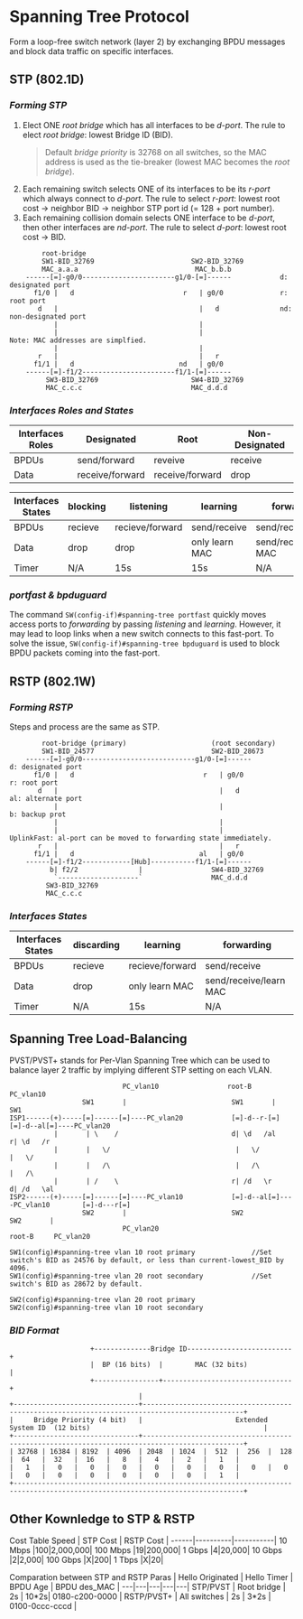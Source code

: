 # Spanning Tree Protocol
Form a loop-free switch network (layer 2) by exchanging BPDU messages and block data traffic on specific interfaces.  

## STP (802.1D)
### _Forming STP_
1. Elect ONE _root bridge_ which has all interfaces to be _d-port_. The rule to elect _root bridge_: lowest Bridge ID (BID).
    > Default _bridge priority_ is 32768 on all switches, so the MAC address is used as the tie-breaker (lowest MAC becomes the _root bridge_).
2. Each remaining switch selects ONE of its interfaces to be its _r-port_ which always connect to _d-port_. The rule to select _r-port_: lowest root cost -> neighbor BID -> neighbor STP port id (= 128 + port number).
3. Each remaining collision domain selects ONE interface to be _d-port_, then other interfaces are _nd-port_. The rule to select _d-port_: lowest root cost -> BID.
```
        root-bridge                       
        SW1-BID_32769                        SW2-BID_32769
        MAC_a.a.a                             MAC_b.b.b
    ------[=]-g0/0-----------------------g1/0-[=]------            d: designated port
      f1/0 |   d                           r   | g0/0              r: root port
       d   |                                   |   d               nd: non-designated port
           |                                   |                   
           |                                   |                   Note: MAC addresses are simplfied.  
           |                                   |                   
       r   |                                   |   r                
      f1/1 |   d                          nd   | g0/0                
    ------[=]-f1/2-----------------------f1/1-[=]------
         SW3-BID_32769                       SW4-BID_32769
         MAC_c.c.c                           MAC_d.d.d
```
### _Interfaces Roles and States_
Interfaces Roles | Designated      | Root            | Non-Designated |
-----------------|-----------------|-----------------|----------------|
BPDUs            | send/forward    | reveive         | receive |
Data             | receive/forward | receive/forward | drop |

Interfaces States | blocking | listening       | learning       | forwarding |
------------------|----------|-----------------|----------------|------------|
BPDUs             | recieve  | recieve/forward | send/receive   | send/recieve | 
Data              | drop     | drop            | only learn MAC | send/receive/learn MAC |
Timer             | N/A      | 15s             | 15s            | N/A |

### _portfast & bpduguard_
The command `SW(config-if)#spanning-tree portfast` quickly moves access ports to _forwarding_ by passing _listening_ and _learning_. However, it may lead to loop links when a new switch connects to this fast-port. To solve the issue, `SW(config-if)#spanning-tree bpduguard` is used to block BPDU packets coming into the fast-port.
## RSTP (802.1W)
### _Forming RSTP_
Steps and process are the same as STP.
```
        root-bridge (primary)                     (root secondary)
        SW1-BID_24577                             SW2-BID_28673         
    ------[=]-g0/0----------------------------g1/0-[=]------            d: designated port
      f1/0 |   d                                r   | g0/0              r: root port
       d   |                                        |   d               al: alternate port
           |                                        |                   b: backup prot
           |                                        |                    
           |                                        |                   UplinkFast: al-port can be moved to forwarding state immediately.
       r   |                                        |   r                
      f1/1 |   d                               al   | g0/0                
    ------[=]-f1/2------------[Hub]-----------f1/1-[=]------
          b| f2/2               |                 SW4-BID_32769
           `--------------------`                 MAC_d.d.d
         SW3-BID_32769
         MAC_c.c.c
```
### _Interfaces States_
Interfaces States | discarding | learning | forwarding |
---|---|---|---|
BPDUs | recieve | recieve/forward | send/receive | 
Data | drop | only learn MAC | send/receive/learn MAC |
Timer | N/A | 15s | N/A |

## Spanning Tree Load-Balancing
PVST/PVST+ stands for Per-Vlan Spanning Tree which can be used to balance layer 2 traffic by implying different STP setting on each VLAN.
```
                            PC_vlan10                 root-B     PC_vlan10
                  SW1       |                          SW1       |                      SW1       
ISP1------(+)-----[=]------[=]----PC_vlan20            [=]-d--r-[=]                     [=]-d--al[=]----PC_vlan20
           |       | \    /                            d| \d   /al                      r| \d   /r 
           |       |   \/                               |   \/                           |   \/
           |       |   /\                               |   /\                           |   /\
           |       | /    \                            r| /d   \r                       d| /d   \al
ISP2------(+)-----[=]------[=]----PC_vlan10            [=]-d--al[=]----PC_vlan10        [=]-d---r[=]
                  SW2       |                          SW2                              SW2       |
                            PC_vlan20                                                  root-B     PC_vlan20

SW1(config)#spanning-tree vlan 10 root primary              //Set switch's BID as 24576 by default, or less than current-lowest_BID by 4096.
SW1(config)#spanning-tree vlan 20 root secondary            //Set switch's BID as 28672 by default.

SW2(config)#spanning-tree vlan 20 root primary
SW2(config)#spanning-tree vlan 10 root secondary
```
### _BID Format_
```
                    +--------------Bridge ID--------------------------+
                    |  BP (16 bits)  |        MAC (32 bits)           |
                    +----------------+--------------------------------+
                                |
+-------------------------------+-----------------------------------------------------------------------------------------------+
|     Bridge Priority (4 bit)   |                       Extended System ID  (12 bits)                                           |
+-------------------------------+-----------------------------------------------------------------------------------------------+
| 32768 | 16384 | 8192  | 4096  | 2048  | 1024  |  512  |  256  |  128  |  64   |  32   |  16   |   8   |   4   |   2   |   1   |
|   1   |   0   |   0   |   0   |   0   |   0   |   0   |   0   |   0   |   0   |   0   |   0   |   0   |   0   |   0   |   1   |
+-------------------------------------------------------------------------------------------------------------------------------+
```
## Other Kownledge to STP & RSTP
Cost Table
Speed | STP Cost | RSTP Cost |
------|----------|-----------|
10 Mbps |100|2,000,000|
100 Mbps |19|200,000|
1 Gbps |4|20,000|
10 Gbps |2|2,000|
100 Gbps |X|200|
1 Tbps |X|20|

Comparation between STP and RSTP
Paras | Hello Originated | Hello Timer | BPDU Age | BPDU des_MAC |
---|---|---|---|---|
STP/PVST | Root bridge | 2s | 10\*2s| 0180-c200-0000 |
RSTP/PVST+ | All switches | 2s | 3\*2s | 0100-0ccc-cccd |
